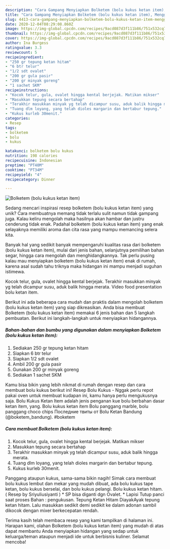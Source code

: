```yaml
---
description: "Cara Gampang Menyiapkan Bolketem (bolu kukus ketan item), Menggugah Selera"
title: "Cara Gampang Menyiapkan Bolketem (bolu kukus ketan item), Menggugah Selera"
slug: 4413-cara-gampang-menyiapkan-bolketem-bolu-kukus-ketan-item-menggugah-selera
date: 2020-12-04T08:29:08.860Z
image: https://img-global.cpcdn.com/recipes/9acd087d3f111b86/751x532cq70/bolketem-bolu-kukus-ketan-item-foto-resep-utama.jpg
thumbnail: https://img-global.cpcdn.com/recipes/9acd087d3f111b86/751x532cq70/bolketem-bolu-kukus-ketan-item-foto-resep-utama.jpg
cover: https://img-global.cpcdn.com/recipes/9acd087d3f111b86/751x532cq70/bolketem-bolu-kukus-ketan-item-foto-resep-utama.jpg
author: Ina Burgess
ratingvalue: 3.3
reviewcount: 5
recipeingredient:
- "250 gr tepung ketan hitam"
- "6 btr telur"
- "1/2 sdt ovalet"
- "200 gr gula pasir"
- "200 gr minyak goreng"
- "1 sachet SKM"
recipeinstructions:
- "Kocok telur, gula, ovalet hingga kental berjejak. Matikan mikser"
- "Masukkan tepung secara bertahap"
- "Terakhir masukkan minyak yg telah dicampur susu, aduk balik hingga merata."
- "Tuang dlm loyang, yang telah dioles margarin dan bertabur tepung."
- "Kukus kurleb 30menit."
categories:
- Resep
tags:
- bolketem
- bolu
- kukus

katakunci: bolketem bolu kukus 
nutrition: 198 calories
recipecuisine: Indonesian
preptime: "PT40M"
cooktime: "PT34M"
recipeyield: "4"
recipecategory: Dinner

---
```



![Bolketem (bolu kukus ketan item)](https://img-global.cpcdn.com/recipes/9acd087d3f111b86/751x532cq70/bolketem-bolu-kukus-ketan-item-foto-resep-utama.jpg)

Sedang mencari inspirasi resep bolketem (bolu kukus ketan item) yang unik? Cara membuatnya memang tidak terlalu sulit namun tidak gampang juga. Kalau keliru mengolah maka hasilnya akan hambar dan justru cenderung tidak enak. Padahal bolketem (bolu kukus ketan item) yang enak selayaknya memiliki aroma dan cita rasa yang mampu memancing selera kita.

Banyak hal yang sedikit banyak mempengaruhi kualitas rasa dari bolketem (bolu kukus ketan item), mulai dari jenis bahan, selanjutnya pemilihan bahan segar, hingga cara mengolah dan menghidangkannya. Tak perlu pusing kalau mau menyiapkan bolketem (bolu kukus ketan item) enak di rumah, karena asal sudah tahu triknya maka hidangan ini mampu menjadi suguhan istimewa.

Kocok telur, gula, ovalet hingga kental berjejak. Terakhir masukkan minyak yg telah dicampur susu, aduk balik hingga merata. Video food presentation bolu ketan item.


Berikut ini ada beberapa cara mudah dan praktis dalam mengolah bolketem (bolu kukus ketan item) yang siap dikreasikan. Anda bisa membuat Bolketem (bolu kukus ketan item) memakai 6 jenis bahan dan 5 langkah pembuatan. Berikut ini langkah-langkah untuk menyiapkan hidangannya.

<!--inarticleads1-->

##### Bahan-bahan dan bumbu yang digunakan dalam menyiapkan Bolketem (bolu kukus ketan item):

1. Sediakan 250 gr tepung ketan hitam
1. Siapkan 6 btr telur
1. Siapkan 1/2 sdt ovalet
1. Ambil 200 gr gula pasir
1. Gunakan 200 gr minyak goreng
1. Sediakan 1 sachet SKM


Kamu bisa bikin yang lebih nikmat di rumah dengan resep dan cara membuat bolu kukus berikut ini! Resep Bolu Kukus - Nggak perlu repot pakai oven untuk membuat kudapan ini, kamu hanya perlu mengukusnya saja. Bolu Kukus Ketan Item adalah jenis penganan kue bolu berbahan dasar ketan item, yang. Bolu kukus ketan item Bolu panggang marble, bolu panggang choco chips Последние твиты от Bolu Ketan Bandung (@boketem_bandung). #boketem 

<!--inarticleads2-->

##### Cara membuat Bolketem (bolu kukus ketan item):

1. Kocok telur, gula, ovalet hingga kental berjejak. Matikan mikser
1. Masukkan tepung secara bertahap
1. Terakhir masukkan minyak yg telah dicampur susu, aduk balik hingga merata.
1. Tuang dlm loyang, yang telah dioles margarin dan bertabur tepung.
1. Kukus kurleb 30menit.


Panggang ataupun kukus, sama-sama bikin nagih! Simak cara membuat bolu kukus lembut dan mekar yang mudah dibuat, ada bolu kukus tape ketan, bolu kukus berselai, dan bolu kukus pelangi. Bolu kukus ketan hitam. ( Resep by Sriyuliusiyanti ) * SP bisa diganti dgn Ovalet. * Lapisi Tutup panci saat proses Bahan : pengukusan. Tepung Ketan Hitam DiayakAyak tepung ketan hitam. Lalu masukkan sedikit demi sedikit ke dalam adonan sambil dikocok dengan mixer berkecepatan rendah. 

Terima kasih telah membaca resep yang kami tampilkan di halaman ini. Harapan kami, olahan Bolketem (bolu kukus ketan item) yang mudah di atas dapat membantu Anda menyiapkan hidangan yang sedap untuk keluarga/teman ataupun menjadi ide untuk berbisnis kuliner. Selamat mencoba!
